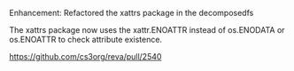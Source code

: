 Enhancement: Refactored the xattrs package in the decomposedfs

The xattrs package now uses the xattr.ENOATTR instead of os.ENODATA or os.ENOATTR to check attribute existence.

https://github.com/cs3org/reva/pull/2540
